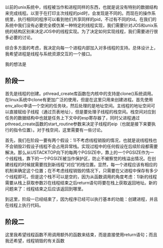 以前的unix系统中，线程被当作和进程同样的东西，也就是说没有特别的数据结构来完成线程。以至于在打印主次线程的pid时，会发现是不同的。而现在的操作系统里，执行相同的程序可以看到他们共享同样的pid，不过有不同的tid。在我们的系统中我们没有必要完全模仿某一种特定的线程实现，我们需要针对JOS和unix系统的结构区别来决定JOS中的线程实现。为了决定如何实现线程，我们需要进行很多必要的讨论。

综合多方面的考虑，我决定向每一个进程内部加入对多线程的支持。总体设计上，我希望进程是线程与系统资源交互的一个接口。

我的想法是

## 阶段一
首先是线程的创建。pthread_create库函数在内核中的支持是clone()系统调用。在linux系统中clone有更加广泛的使用，但是在这里只用来创建进程。首先使用env_alloc申请一个空闲的任务块，然后处理的是地址空间。主线程的地址空间可以直接赋给子线程（通过页表地址），但是要处理子线程的栈空间。栈空间对应到任务的数据结构中也就是任务上下文中的esp寄存器了，同时父进程通过pthread_create函数的start_routine参数来决定子线程的eip（也就是接下来要执行的指令位置）。对于栈空间，这里需要有一些讨论。

首先，我们在阶段一要有两个假设：1)不考虑线程销毁的情况，也就是说线程栈也不会销毁2)假设子线程不会占用异常栈。实现过程中的任何假设在后续阶段都需要解决。那么从USTACKTOP向下的每两个PGSIZE中，靠上的一个PGSIZE作为一个线程栈，靠下的一个PGSIZE被当作保护区，防止不被察觉的栈溢出情况。在创建线程的时候就需要找到新线程“对应”的栈位置。显然，每一个进程应该有相应的机制来确定这个位置；在不考虑线程销毁的情况下，只需要在父进程中保存有多少个线程即可。但是这个栈不可以是空的，因为从函数调用的角度考虑：1)新的线程需要从栈上获取参数2)在线程结束之后return语句将要在栈上获取返回地址。新的问题来了：线程结束之后应该返回到哪里。

到这里，阶段一已经结束了，因为程序已经可以执行基本的功能：创建进程，并且在线程上执行代码。

## 阶段二

这里我希望线程函数不用调用额外的函数来结束，而是直接使用return语句；而且我还希望，线程销毁的有关函数